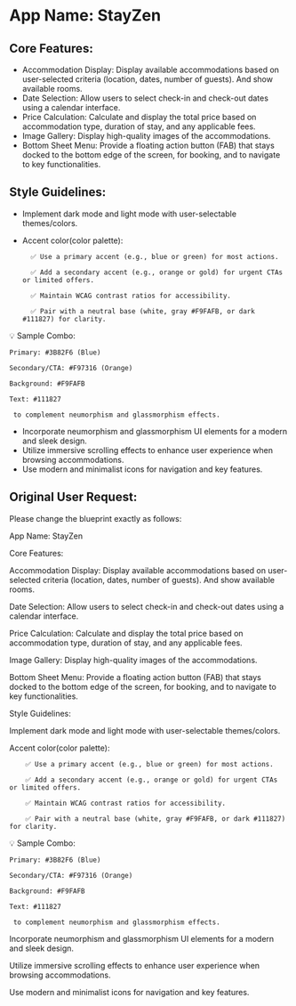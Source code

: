 # **App Name**: StayZen

## Core Features:

- Accommodation Display: Display available accommodations based on user-selected criteria (location, dates, number of guests). And show available rooms.
- Date Selection: Allow users to select check-in and check-out dates using a calendar interface.
- Price Calculation: Calculate and display the total price based on accommodation type, duration of stay, and any applicable fees.
- Image Gallery: Display high-quality images of the accommodations.
- Bottom Sheet Menu: Provide a floating action button (FAB) that stays docked to the bottom edge of the screen, for booking, and to navigate to key functionalities.

## Style Guidelines:

- Implement dark mode and light mode with user-selectable themes/colors.
- Accent color(color palette):

    	✅ Use a primary accent (e.g., blue or green) for most actions.

    	✅ Add a secondary accent (e.g., orange or gold) for urgent CTAs or limited offers.

    	✅ Maintain WCAG contrast ratios for accessibility.

    	✅ Pair with a neutral base (white, gray #F9FAFB, or dark #111827) for clarity.

💡 Sample Combo:

    Primary: #3B82F6 (Blue)

    Secondary/CTA: #F97316 (Orange)

    Background: #F9FAFB

    Text: #111827

     to complement neumorphism and glassmorphism effects.
- Incorporate neumorphism and glassmorphism UI elements for a modern and sleek design.
- Utilize immersive scrolling effects to enhance user experience when browsing accommodations.
- Use modern and minimalist icons for navigation and key features.

## Original User Request:
Please change the blueprint exactly as follows:

App Name: StayZen

Core Features:

Accommodation Display: Display available accommodations based on user-selected criteria (location, dates, number of guests). And show available rooms.

Date Selection: Allow users to select check-in and check-out dates using a calendar interface.

Price Calculation: Calculate and display the total price based on accommodation type, duration of stay, and any applicable fees.

Image Gallery: Display high-quality images of the accommodations.

Bottom Sheet Menu: Provide a floating action button (FAB) that stays docked to the bottom edge of the screen, for booking, and to navigate to key functionalities.

Style Guidelines:

Implement dark mode and light mode with user-selectable themes/colors.

Accent color(color palette): 

    	✅ Use a primary accent (e.g., blue or green) for most actions.

    	✅ Add a secondary accent (e.g., orange or gold) for urgent CTAs or limited offers.

    	✅ Maintain WCAG contrast ratios for accessibility.

    	✅ Pair with a neutral base (white, gray #F9FAFB, or dark #111827) for clarity.

💡 Sample Combo:

    Primary: #3B82F6 (Blue)

    Secondary/CTA: #F97316 (Orange)

    Background: #F9FAFB

    Text: #111827

     to complement neumorphism and glassmorphism effects.

Incorporate neumorphism and glassmorphism UI elements for a modern and sleek design.

Utilize immersive scrolling effects to enhance user experience when browsing accommodations.

Use modern and minimalist icons for navigation and key features.
  